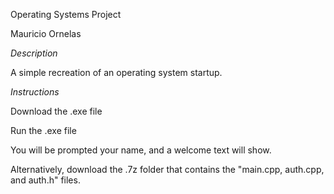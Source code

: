 Operating Systems Project

Mauricio Ornelas


*Description*

A simple recreation of an operating system startup.


*Instructions*

Download the .exe file

Run the .exe file

You will be prompted your name, and a welcome text will show.

Alternatively, download the .7z folder that contains the "main.cpp, auth.cpp, and auth.h" files.
